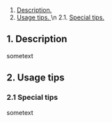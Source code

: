 1.  [ Description. ](#1)
2.  [ Usage tips. ](#2)\n
    2.1.  [ Special tips. ](#2.1)


<a name="1"></a>
## 1. Description

sometext

<a name="2"></a>
## 2. Usage tips
<a name="2.1"></a>
### 2.1 Special tips

sometext
